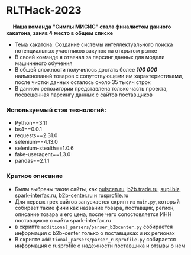 # RLTHack-2023
&emsp;
**Наша команда "Симпы МИСИС" стала финалистом данного хакатона, заняв 4 место в общем списке** <br /> 

- Тема хакатона: Создание системы интеллектуального поиска потенциальных участников закупок на открытом рынке <br />
- В своей команде я отвечал за парсинг данных для модели машиннного обучения <br />
- В общей сложности получилось достать более ***100 000*** наименований товаров с сопутствующеми им характеристиками, после чистки данных осталось около 35 тысяч строк<br />
- В данном репозитории представлена только часть проекта, посвещенная парсингу данных с сайтов поставщиков

### Используемый стэк технологий:
- Python==3.11 <br />
- bs4==0.0.1 <br />
- requests==2.31.0 <br />
- selenium==4.13.0 <br />
- selenium-stealth==1.0.6 <br />
- fake-useragent==1.3.0 <br />
- pandas==2.1.1 <br />

### Краткое описание 
- Былм выбраны такие сайты, как [pulscen.ru](https://msk.pulscen.ru/), [b2b.trade.ru](http://b2btrade.ru/), [supl.biz](https://supl.biz/), [spark-interfax.ru](https://spark-interfax.ru/search), [b2b-center.ru](https://www.b2b-center.ru/) и [rusprofile.ru](https://www.rusprofile.ru/)
- Для первых трех сайтов запускается скрипт из `main.py`, который собирает такие фичи как название товара, поставщик, регион, описание товара и его цена, после чего сопостовляется ИНН поставщиков с сайта spark-interfax.ru
- в скрипте `additional_parsers/parser_b2bcenter.py` собирается информация с b2b-center только о поставщиках и их регионах
- В скрипте `additional_parsers/parser_rusprofile.py` собирается информация с rusprofile о надежности поставщика и отзывы о нем

  

